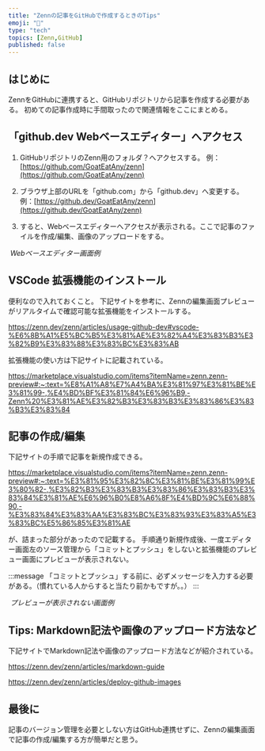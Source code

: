```yaml
---
title: "Zennの記事をGitHubで作成するときのTips"
emoji: "🎉"
type: "tech"
topics: [Zenn,GitHub]
published: false
---
```


## はじめに
ZennをGitHubに連携すると、GitHubリポジトリから記事を作成する必要がある。
初めての記事作成時に手間取ったので関連情報をここにまとめる。

## 「github.dev Webベースエディター」へアクセス
1. GitHubリポジトリのZenn用のフォルダ？へアクセスする。
例：[https://github.com/GoatEatAny/zenn](https://github.com/GoatEatAny/zenn)

2. ブラウザ上部のURLを「github.com」から「github.dev」へ変更する。
例：[https://github.dev/GoatEatAny/zenn](https://github.dev/GoatEatAny/zenn)

3. すると、Webベースエディターへアクセスが表示される。ここで記事のファイルを作成/編集、画像のアップロードをする。

![]()
*Webベースエディター画面例*

## VSCode 拡張機能のインストール
便利なので入れておくこと。
下記サイトを参考に、Zennの編集画面プレビューがリアルタイムで確認可能な拡張機能をインストールする。

https://zenn.dev/zenn/articles/usage-github-dev#vscode-%E6%8B%A1%E5%BC%B5%E3%81%AE%E3%82%A4%E3%83%B3%E3%82%B9%E3%83%88%E3%83%BC%E3%83%AB

拡張機能の使い方は下記サイトに記載されている。

https://marketplace.visualstudio.com/items?itemName=zenn.zenn-preview#:~:text=%E8%A1%A8%E7%A4%BA%E3%81%97%E3%81%BE%E3%81%99-,%E4%BD%BF%E3%81%84%E6%96%B9,-Zenn%20%E3%81%AE%E3%82%B3%E3%83%B3%E3%83%86%E3%83%B3%E3%83%84

## 記事の作成/編集
下記サイトの手順で記事を新規作成できる。

https://marketplace.visualstudio.com/items?itemName=zenn.zenn-preview#:~:text=%E3%81%95%E3%82%8C%E3%81%BE%E3%81%99%E3%80%82-,%E3%82%B3%E3%83%B3%E3%83%86%E3%83%B3%E3%83%84%E3%81%AE%E6%96%B0%E8%A6%8F%E4%BD%9C%E6%88%90,-%E3%83%84%E3%83%AA%E3%83%BC%E3%83%93%E3%83%A5%E3%83%BC%E5%86%85%E3%81%AE

が、詰まった部分があったので記載する。
手順通り新規作成後、一度エディター画面左のソース管理から「コミットとプッシュ」をしないと拡張機能のプレビュー画面にプレビューが表示されない。

:::message
「コミットとプッシュ」する前に、必ずメッセージを入力する必要がある。（慣れている人からすると当たり前かもですが。。）
:::

![]()
*プレビューが表示されない画面例*

## Tips: Markdown記法や画像のアップロード方法など
下記サイトでMarkdown記法や画像のアップロード方法などが紹介されている。

https://zenn.dev/zenn/articles/markdown-guide

https://zenn.dev/zenn/articles/deploy-github-images



## 最後に
記事のバージョン管理を必要としない方はGitHub連携せずに、Zennの編集画面で記事の作成/編集する方が簡単だと思う。